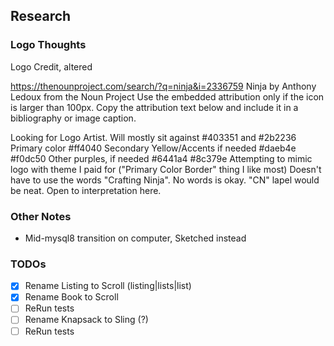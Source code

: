 ## Research

### Logo Thoughts

Logo Credit, altered

https://thenounproject.com/search/?q=ninja&i=2336759
Ninja by Anthony Ledoux from the Noun Project
Use the embedded attribution only if the icon is larger than 100px.
Copy the attribution text below and include it in a bibliography or image caption.

Looking for Logo Artist.
Will mostly sit against #403351 and #2b2236
Primary color #ff4040
Secondary Yellow/Accents if needed #daeb4e #f0dc50
Other purples, if needed #6441a4 #8c379e
Attempting to mimic logo with theme I paid for ("Primary Color Border" thing I like most)
Doesn't have to use the words "Crafting Ninja". No words is okay. "CN" lapel would be neat. Open to interpretation here.

### Other Notes

- Mid-mysql8 transition on computer, Sketched instead

### TODOs

- [x] Rename Listing to Scroll (listing|lists|list)
- [x] Rename Book to Scroll
- [ ] ReRun tests
- [ ] Rename Knapsack to Sling (?)
- [ ] ReRun tests
